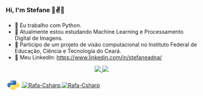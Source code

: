### Hi, I'm Stefane 👋✌🖖



- 🔭 Eu trabalho com Python.
- 🌱 Atualmente estou estudando Machine Learning e Processamento Digital de Imagens.
- 👯 Participo de um projeto de visão computacional no Instituto Federal de Educação, Ciência e Tecnologia do Ceará.
- 💬 Meu LinkedIn: https://www.linkedin.com/in/stefaneadna/

<div align="center">
  <a href="https://github.com/doissegundos">
  <img height="180em" src="https://github-readme-stats.vercel.app/api?username=doissegundos&show_icons=true&theme=dracula&include_all_commits=true&count_private=true"/>
  <img height="180em" src="https://github-readme-stats.vercel.app/api/top-langs/?username=doissegundos&layout=compact&langs_count=7&theme=dracula"/>
</div>

<div style="display: inline_block"><br>
  <img align="center" alt="Rafa-Python" height="30" width="40" src="https://raw.githubusercontent.com/devicons/devicon/master/icons/python/python-original.svg">
  <img align="center" alt="Rafa-Csharp" height="30" width="40" src="https://cdn.jsdelivr.net/gh/devicons/devicon/icons/tensorflow/tensorflow-original.svg">
  <img align="center" alt="Rafa-Csharp" height="30" width="40" src="https://cdn.jsdelivr.net/gh/devicons/devicon/icons/pandas/pandas-original-wordmark.svg">
</div>
